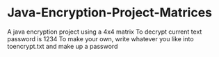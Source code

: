 # Java-Encryption-Project-Matrices
A java encryption project using a 4x4 matrix
To decrypt current text password is 1234
To make your own, write whatever you like into toencrypt.txt and make up a password
